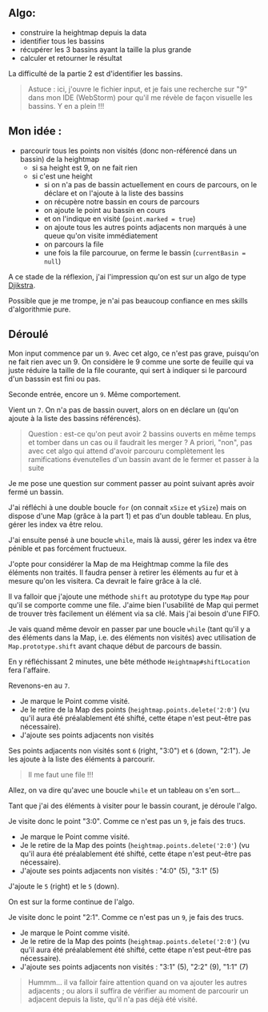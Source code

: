 ## Algo:
- construire la heightmap depuis la data
- identifier tous les bassins
- récupérer les 3 bassins ayant la taille la plus grande
- calculer et retourner le résultat

La difficulté de la partie 2 est d'identifier les bassins.

> Astuce : ici, j'ouvre le fichier input, et je fais une recherche sur "9" dans mon IDE (WebStorm) pour qu'il me révèle de façon visuelle les bassins. Y en a plein !!!  

## Mon idée :
- parcourir tous les points non visités (donc non-référencé dans un bassin) de la heightmap
    - si sa height est 9, on ne fait rien
    - si c'est une height
        - si on n'a pas de bassin actuellement en cours de parcours, on le déclare et on l'ajoute à la liste des bassins
        - on récupère notre bassin en cours de parcours
        - on ajoute le point au bassin en cours
        - et on l'indique en visité (`point.marked = true`)
        - on ajoute tous les autres points adjacents non marqués à une queue qu'on visite immédiatement
        - on parcours la file
        - une fois la file parcourue, on ferme le bassin (`currentBasin = null`)


A ce stade de la réflexion, j'ai l'impression qu'on est sur un algo de type [Djikstra](https://www.youtube.com/watch?v=t7UjtzqIXSA).

Possible que je me trompe, je n'ai pas beaucoup confiance en mes skills d'algorithmie pure.

## Déroulé

Mon input commence par un `9`. Avec cet algo, ce n'est pas grave, puisqu'on ne fait rien avec un 9. On considère le 9 comme une sorte de feuille qui va juste réduire la taille de la file courante, qui sert à indiquer si le parcourd d'un basssin est fini ou pas.

Seconde entrée, encore un `9`. Même comportement.

Vient un `7`. On n'a pas de bassin ouvert, alors on en déclare un (qu'on ajoute à la liste des bassins référencés).

> Question : est-ce qu'on peut avoir 2 bassins ouverts en même temps et tomber dans un cas ou il faudrait les merger ? 
> A priori, "non", pas avec cet algo qui attend d'avoir parcouru complètement les ramifications évenutelles d'un bassin avant de le fermer et passer à la suite

Je me pose une question sur comment passer au point suivant après avoir fermé un bassin. 

J'ai réfléchi à une double boucle `for` (on connait `xSize` et `ySize`) mais on dispose d'une Map (grâce à la part 1) et pas d'un double tableau. En plus, gérer les index va être relou.

J'ai ensuite pensé à une boucle `while`, mais là aussi, gérer les index va être pénible et pas forcément fructueux.

J'opte pour considérer la Map<Point> de ma Heightmap comme la file des éléments non traités. Il faudra penser à retirer les éléments au fur et à mesure qu'on les visitera. Ca devrait le faire grâce à la clé.

Il va falloir que j'ajoute une méthode `shift` au prototype du type `Map` pour qu'il se comporte comme une file. J'aime bien l'usabilité de Map qui permet de trouver très facilement un élément via sa clé. Mais j'ai besoin d'une FIFO.

Je vais quand même devoir en passer par une boucle `while` (tant qu'il y a des éléments dans la Map, i.e. des éléments non visités) avec utilisation de `Map.prototype.shift` avant chaque début de parcours de bassin.

En y réfléchissant 2 minutes, une bête méthode `Heightmap#shiftLocation` fera l'affaire.

Revenons-en au `7`. 
- Je marque le Point comme visité. 
- Je le retire de la Map des points (`heightmap.points.delete('2:0'`) (vu qu'il aura été préalablement été shifté, cette étape n'est peut-être pas nécessaire).
- J'ajoute ses points adjacents non visités

Ses points adjacents non visités sont `6` (right, "3:0") et `6` (down, "2:1"). Je les ajoute à la liste des éléments à parcourir.

> Il me faut une file !!!

Allez, on va dire qu'avec une boucle `while` et un tableau on s'en sort…

Tant que j'ai des éléments à visiter pour le bassin courant, je déroule l'algo.

Je visite donc le point "3:0". Comme ce n'est pas un `9`, je fais des trucs.
- Je marque le Point comme visité.
- Je le retire de la Map des points (`heightmap.points.delete('2:0'`) (vu qu'il aura été préalablement été shifté, cette étape n'est peut-être pas nécessaire).
- J'ajoute ses points adjacents non visités : "4:0" (5), "3:1" (5)

J'ajoute le `5` (right) et le `5` (down).

On est sur la forme continue de l'algo.

Je visite donc le point "2:1". Comme ce n'est pas un `9`, je fais des trucs.
- Je marque le Point comme visité.
- Je le retire de la Map des points (`heightmap.points.delete('2:0'`) (vu qu'il aura été préalablement été shifté, cette étape n'est peut-être pas nécessaire).
- J'ajoute ses points adjacents non visités : "3:1" (5), "2:2" (9), "1:1" (7)

> Hummm… il va falloir faire attention quand on va ajouter les autres adjacents ; ou alors il suffira de vérifier au moment de parcourir un adjacent depuis la liste, qu'il n'a pas déjà été visité.
